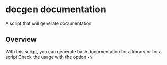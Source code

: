 # docgen documentation

A script that will generate documentation

## Overview

With this script, you can generate bash documentation for a library or for a script
Check the usage with the option `-h`


